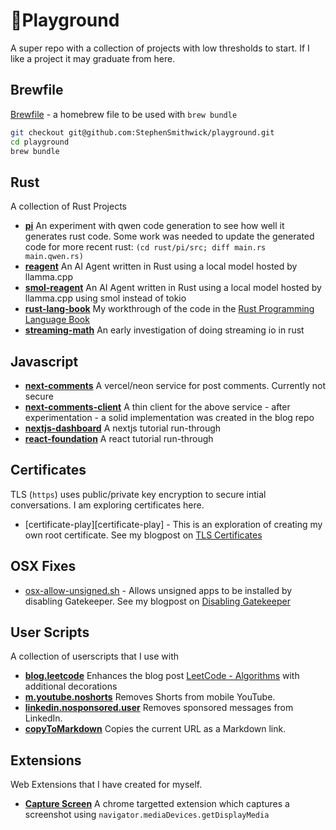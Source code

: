 [//]: # (External)
[rust-book]: https://doc.rust-lang.org/book/title-page.html

[//]: # (Blog Posts)
[me.tls-certificates]: https://stephensmithwick.github.io/tls/tls-certificates.html
[me.disable-gateKeeper]: https://stephensmithwick.github.io/dev-desktop/Disable-GateKeeper.html

[//]: # (Misc)
[brewfile]: Brewfile
[osx-allow-unsigned.sh]: /osx-fixes/allow-unsigned.sh
[capture-screen]: /extensions/CaptureScreen

[//]: # (User Scripts)
[blog.leetcode]: /user-scripts/blog.leetcode.user.js
[m.youtube.noshorts]: /user-scripts/m.youtube.noshorts.user.js
[linkedin.nosponsored.user]: /user-scripts/linkedin.nosponsored.user.js
[copyToMarkdown]: /user-scripts/copyToMarkdown.user.js

[//]: # (Rust)
[pi]: /rust/pi
[reagent]: /rust/reagent
[smol-reagent]: /rust/smol-reagent
[rust-lang-book]: /rust/rust-lang-book
[streaming-math]: /rust/streaming-math

[//]: # (Javascript)
[next-comments]: /js/next-comments
[next-comments-client]: /js/next-comments-client
[nextjs-dashboard]: /js/nextjs-dashboard
[react-foundation]: /js/react-foundation

# 🛝Playground 
A super repo with a collection of projects with low thresholds to start.  If I like a project it may graduate from here.

## Brewfile
[Brewfile][brewfile] - a homebrew file to be used with `brew bundle`
```bash
git checkout git@github.com:StephenSmithwick/playground.git
cd playground
brew bundle
```

## Rust
A collection of Rust Projects
- **[pi][pi]** An experiment with qwen code generation to see how well it generates rust code.  Some work was needed to update the generated code for more recent rust: 
    `(cd rust/pi/src; diff main.rs main.qwen.rs)`
- **[reagent][reagent]** An AI Agent written in Rust using a local model hosted by llamma.cpp
- **[smol-reagent][smol-reagent]** An AI Agent written in Rust using a local model hosted by llamma.cpp using smol instead of tokio
- **[rust-lang-book][rust-lang-book]** My workthrough of the code in the [Rust Programming Language Book][rust-book]
- **[streaming-math][streaming-math]** An early investigation of doing streaming io in rust

## Javascript
- **[next-comments][next-comments]** A vercel/neon service for post comments.  Currently not secure
- **[next-comments-client][next-comments-client]** A thin client for the above service - after experimentation - a solid implementation was created in the blog repo
- **[nextjs-dashboard][nextjs-dashboard]** A nextjs tutorial run-through
- **[react-foundation][react-foundation]** A react tutorial run-through

## Certificates
TLS (`https`) uses public/private key encryption to secure intial conversations.  I am exploring certificates here.
- [certificate-play][certificate-play] -  This is an exploration of creating my own root certificate.  See my blogpost on [TLS Certificates][me.tls-certificates]

## OSX Fixes

- [osx-allow-unsigned.sh][osx-allow-unsigned.sh] - Allows unsigned apps to be installed by disabling Gatekeeper. See my blogpost on [Disabling Gatekeeper][me.disable-gateKeeper]

## User Scripts
A collection of userscripts that I use with 
- **[blog.leetcode][blog.leetcode]** Enhances the blog post [LeetCode - Algorithms](https://stephensmithwick.github.io/leetcode/leetcode-algorithms.html) with additional decorations
- **[m.youtube.noshorts][m.youtube.noshorts]** Removes Shorts from mobile YouTube.
- **[linkedin.nosponsored.user][linkedin.nosponsored.user]** Removes sponsored messages from LinkedIn.
- **[copyToMarkdown][copyToMarkdown]** Copies the current URL as a Markdown link.

## Extensions
Web Extensions that I have created for myself.
- **[Capture Screen][capture-screen]** A chrome targetted extension which captures a screenshot using `navigator.mediaDevices.getDisplayMedia`
